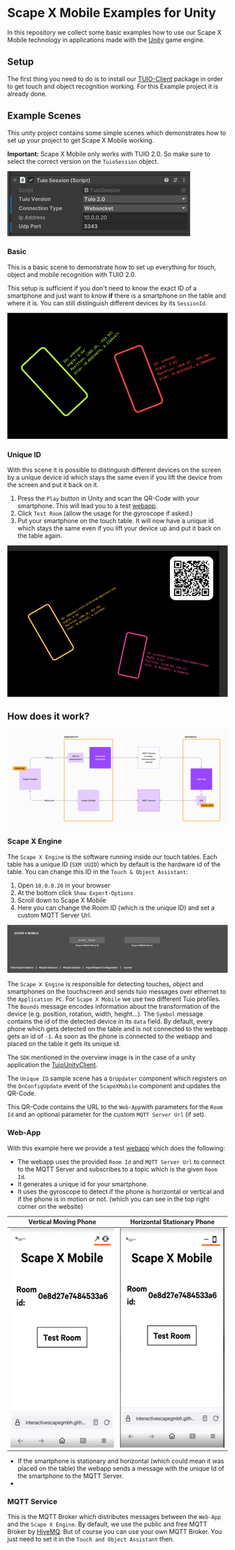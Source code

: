 # Scape X Mobile Examples for Unity

In this repository we collect some basic examples how to use our Scape X Mobile technology in applications made with the [Unity](https://unity.com) game engine.

## Setup
The first thing you need to do is to install our [TUIO-Client](https://github.com/InteractiveScapeGmbH/TuioUnityClient) package in order to get touch and object recognition working. For this Example project it is already done.

## Example Scenes
This unity project contains some simple scenes which demonstrates how to set up your project to get Scape X Mobile working. 

**Important:** Scape X Mobile only works with TUIO 2.0. So make sure to select the correct version on the `TuioSession` object.

![](documentation/session-20.png)

### Basic
This is a basic scene to demonstrate how to set up everything for touch, object and mobile recognition with TUIO 2.0. 

This setup is sufficient if you don't need to know the exact ID of a smartphone and just want to know **if** there is a smartphone on the table and where it is. You can still distinguish different devices by its `SessionId`.

![](documentation/basic-viewport.png)


### Unique ID
With this scene it is possible to distinguish different devices on the screen by a unique device id which stays the same even if you lift the device from the screen and put it back on it. 

1. Press the `Play` button in Unity and scan the QR-Code with your smartphone. This will lead you to a test [webapp](https://interactivescapegmbh.github.io/sxmtest.html).
2. Click `Test Room` (allow the usage for the gyroscope if asked.)
3. Put your smartphone on the touch table. It will now have a unique id which stays the same even if you lift your device up and put it back on the table again.

![](documentation/one-way-viewport.png)

## How does it work?

![](documentation/overview.png)

### Scape X Engine
The `Scape X Engine` is the software running inside our touch tables. Each table has a unique ID (`SXM UUID`) which by default is the hardware id of the table. You can change this ID in the `Touch & Object Assistant`:
1. Open `10.0.0.20` in your browser
2. At the bottom click `Show Expert-Options`
3. Scroll down to Scape X Mobile
4. Here you can change the Room ID (which is the unique ID) and set a custom MQTT Server Url.

![](documentation/toa-config.png)

The `Scape X Engine` is responsible for detecting touches, object and smartphones on the touchscreen and sends tuio messages over ethernet to the `Application PC`. For `Scape X Mobile` we use two different Tuio profiles. The `Bounds` message encodes information about the transformation of the device (e.g. position, rotation, width, height...). The `Symbol` message contains the id of the detected device in its `data` field. By default, every phone which gets detected on the table and is not connected to the webapp gets an id of `-1`. As soon as the phone is connected to the webapp and placed on the table it gets its unique id.

The `SDK` mentioned in the overview image is in the case of a unity application the [TuioUnityClient](https://github.com/InteractiveScapeGmbH/TuioUnityClient). 

The `Unique ID` sample scene has a `QrUpdater` component which registers on the `OnConfigUpdate` event of the `ScapeXMobile` component and updates the QR-Code.

This QR-Code contains the URL to the `Web-App`with parameters for the `Room Id` and an optional parameter for the custom `MQTT Server Url` (if set). 

### Web-App
With this example here we provide a test [webapp](https://interactivescapegmbh.github.io/) which does the following:
- The webapp uses the provided `Room Id` and `MQTT Server Url` to connect to the MQTT Server and subscribes to a topic which is the given `Room Id`. 
- It generates a unique id for your smartphone. 
- It uses the gyroscope to detect if the phone is horizontal or vertical and if the phone is in motion or not. (which you can see in the top right corner on the website)

Vertical Moving Phone | Horizontal Stationary Phone
:-------:|:------:
<img src="documentation/vertical_moving.png" height="500">|<img src="documentation/horizontal_static.png" height="500">

- If the smartphone is stationary and horizontal (which could mean it was placed on the table) the webapp sends a message with the unique Id of the smartphone to the MQTT Server.
- 
### MQTT Service
This is the MQTT Broker which distributes messages between the `Web-App` and the `Scape X Engine`. By default, we use the public and free MQTT Broker by [HiveMQ](https://www.hivemq.com/mqtt/public-mqtt-broker/). But of course you can use your own MQTT Broker. You just need to set it in the `Touch and Object Assistant` then.






